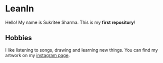 # LeanIn
Hello! My name is Sukritee Sharma. This is my **first repository**! 

## Hobbies
I like listening to songs, drawing and learning new things. You can find my artwork on my [instagram page](https://www.instagram.com/sukritee_sharma/).
